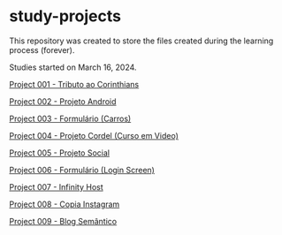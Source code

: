 # study-projects
 This repository was created to store the files created during the learning process (forever).

 Studies started on March 16, 2024.

<a href="https://rodrigooal.github.io/study-projects/sp-001">Project 001 - Tributo ao Corinthians</a>

<a href="https://rodrigooal.github.io/study-projects/sp-002">Project 002 - Projeto Android</a>

<a href="https://rodrigooal.github.io/study-projects/sp-003">Project 003 - Formulário (Carros)</a>

<a href="https://rodrigooal.github.io/study-projects/sp-004">Project 004 - Projeto Cordel (Curso em Video)</a>

<a href="https://rodrigooal.github.io/study-projects/sp-005">Project 005 - Projeto Social</a>

<a href="https://rodrigooal.github.io/study-projects/sp-006">Project 006 - Formulário (Login Screen)</a>

<a href="https://rodrigooal.github.io/study-projects/sp-007">Project 007 - Infinity Host</a>

<a href="https://rodrigooal.github.io/study-projects/sp-008">Project 008 - Copia Instagram</a>

<a href="https://rodrigooal.github.io/study-projects/sp-009">Project 009 - Blog Semântico</a>